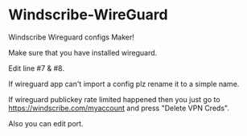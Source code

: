 # Windscribe-WireGuard
Windscribe Wireguard configs Maker!

Make sure that you have installed wireguard.

Edit line #7 & #8.

If wireguard app can't import a config plz rename it to a simple name.

If wireguard publickey rate limited happened then you just go to https://windscribe.com/myaccount and press "Delete VPN Creds".

Also you can edit port.
